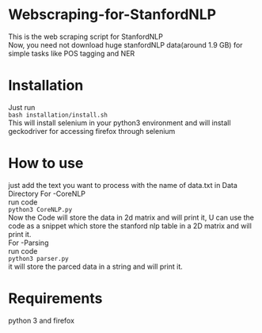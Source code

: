 # Webscraping-for-StanfordNLP
This is the web scraping script for StanfordNLP<br/> 
Now, you need not download huge stanfordNLP data(around 1.9 GB) for simple tasks like POS tagging and NER

# Installation 
Just run <br/>
 ```bash installation/install.sh```<br/>
This will install selenium in your python3 environment and will install geckodriver for accessing firefox through selenium

# How to use 
just add the text you want to process with the name of data.txt in Data Directory
For -CoreNLP<br/>
run code <br/>
```python3 CoreNLP.py```<br/>
Now the Code will store the data in 2d matrix and will print it,
U can use the code as a snippet which store the stanford nlp table in a 2D matrix and will print it.<br/>
For -Parsing<br/>
run code<br/>
```python3 parser.py```<br/>
it will store the parced data in a string and will print it.<br/>

# Requirements 
python 3 and firefox

